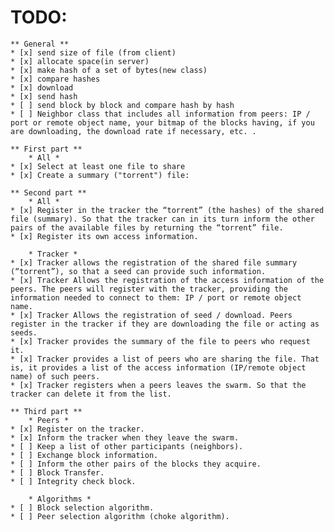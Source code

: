 

#  **TODO:**
	** General **
	* [x] send size of file (from client)
	* [x] allocate space(in server)
	* [x] make hash of a set of bytes(new class) 
	* [x] compare hashes
	* [x] download
	* [x] send hash
	* [ ] send block by block and compare hash by hash
	* [ ] Neighbor class that includes all information from peers: IP / port or remote object name, your bitmap of the blocks having, if you are downloading, the download rate if necessary, etc. .
	
	** First part **
		* All *
	* [x] Select at least one file to share
	* [x] Create a summary ("torrent") file:
	
	** Second part **
		* All *
	* [x] Register in the tracker the “torrent” (the hashes) of the shared file (summary). So that the tracker can in its turn inform the other pairs of the available files by returning the “torrent” file.
	* [x] Register its own access information.
		
		* Tracker *
	* [x] Tracker allows the registration of the shared file summary (“torrent”), so that a seed can provide such information.
	* [x] Tracker Allows the registration of the access information of the peers. The peers will register with the tracker, providing the information needed to connect to them: IP / port or remote object name.
	* [x] Tracker Allows the registration of seed / download. Peers register in the tracker if they are downloading the file or acting as seeds.
	* [x] Tracker provides the summary of the file to peers who request it.
	* [x] Tracker provides a list of peers who are sharing the file. That is, it provides a list of the access information (IP/remote object name) of such peers.
	* [x] Tracker registers when a peers leaves the swarm. So that the tracker can delete it from the list.
	
	** Third part **
		* Peers *
	* [x] Register on the tracker.
	* [x] Inform the tracker when they leave the swarm.
	* [ ] Keep a list of other participants (neighbors).
	* [ ] Exchange block information.
	* [ ] Inform the other pairs of the blocks they acquire.
	* [ ] Block Transfer.
	* [ ] Integrity check block.
	
		* Algorithms *
	* [ ] Block selection algorithm.
	* [ ] Peer selection algorithm (choke algorithm).
	
	